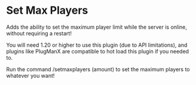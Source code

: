 # Set Max Players

Adds the ability to set the maximum player limit while the server is online, without requiring a restart!

You will need 1.20 or higher to use this plugin (due to API limitations), and plugins like PlugManX are compatible to hot load this plugin if you needed to.

Run the command /setmaxplayers (amount) to set the maximum players to whatever you want!
